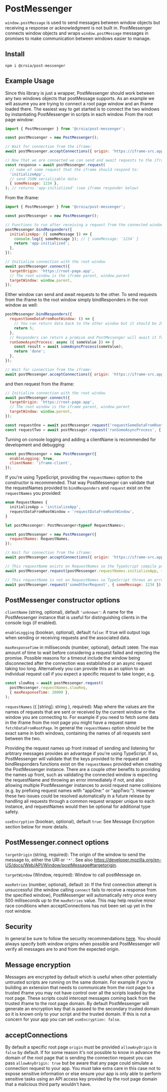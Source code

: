 # PostMessenger

`window.postMessage` is used to send messages between window objects but receiving a response or acknowledgment is not built in. PostMessenger connects window objects and wraps `window.postMessage` messages in promises to make communication between windows easier to manage.

## Install

```
npm i @croia/post-messenger
```

## Example Usage

Since this library is just a wrapper, PostMessenger should work between any two windows objects that postMessage supports. As an example we will assume you are trying to connect a root page window and an iframe loaded there. The easiest way to get started is to connect the two windows by instantiating PostMessenger in scripts in each window. From the root page window:

```javascript
import { PostMessenger } from '@croia/post-messenger';

const postMessenger = new PostMessenger();

// Wait for connection from the iframe:
await postMessenger.acceptConnections({ origin: 'https://iframe-src.app' });

// Now that we are connected we can send and await requests to the iframe
const response = await postMessenger.request(
  // name of some request that the iframe should respond to:
  'initializeApp',
  // send JSON serializable data:
  { someMessage: 1234 },
); // returns 'app-initialized' (see iframe responder below)
```

From the iframe:

```javascript
import { PostMessenger } from '@croia/post-messenger';

const postMessenger = new PostMessenger();

// Functions to run after receiving a request from the connected window with a matching requestName
postMessenger.bindResponders({
  initializeApp: ({ someMessage }) => {
    console.log({ someMessage }); // { someMessage: '1234' }
    return 'app-initialized';
  },
});

// Initialize connection with the root window
await postMessenger.connect({
  targetOrigin: 'https://root-page.app',
  // The root window is the iframe parent, window.parent
  targetWindow: window.parent,
});
```

Either window can send and await requests to the other. To send requests from the iframe to the root window simply bindResponders in the root window as well:

```javascript
postMessenger.bindResponders({
  requestSomeDataFromRootWindow: () => {
    // You can return data back to the other window but it should be JSON serializable
    return 5;
  },
  // Responders can return a promise and PostMessenger will await it for you and return any errors to the other window
  runSomeAsyncProcess: async ({ someValue }) => {
    const result = await someAsyncProcess(someValue);
    return 'done';
  },
});

// Wait for connection from the iframe:
await postMessenger.acceptConnections({ origin: 'https://iframe-src.app' });
```

and then request from the iframe:

```javascript
// Initialize connection with the root window
await postMessenger.connect({
  targetOrigin: 'https://root-page.app',
  // The root window is the iframe parent, window.parent
  targetWindow: window.parent,
});

const requestOne = await postMessenger.request('requestSomeDataFromRootWindow'); // 5
const requestTwo = await postMessager.request('runSomeAsyncProcess', { someValue }) // 'done'
```

Turning on console logging and adding a clientName is recommended for development and debugging:

```javascript
const postMessenger = new PostMessenger({
  enableLogging: true,
  clientName: 'iframe-client',
});
```

If you're using TypeScript, providing the `requestNames` option to the constructor is recommended. That way PostMessenger can validate that the requestNames provided to `bindResponders` and `request` exist on the `requestNames` you provided:

```javascript
enum RequestNames {
  initializeApp = 'initializeApp',
  requestDataFromRootWindow = 'requestDataFromRootWindow',
}

let postMessenger: PostMessenger<typeof RequestNames>;

const postMessenger = new PostMessenger({
  requestNames: RequestNames,
});

// Wait for connection from the iframe:
await postMessenger.acceptConnections({ origin: 'https://iframe-src.app' });

// This requestName exists on RequestNames so the TypeScript compile passes:
await postMessenger.request(postMessenger.requestNames.initializeApp, { someMessage: 1234 });

// This requestName is not on RequestNames so TypeScript throws an error:
await postMessenger.request('someOtherRequest', { someMessage: 1234 });
```

## PostMessenger constructor options
`clientName` (string, optional), default `'unknown'`: A name for the PostMessenger instance that is useful for distinguishing clients in the console logs (if enabled).

`enableLogging` (boolean, optional), default `false`: If true will output logs when sending or receiving requests and the associated data.

`maxResponseTime` in milliseconds (number, optional), default `10000`: The max amount of time to wait before considering a request failed and rejecting the promise. Possible reasons for a timeout include the window being disconnected after the connection was established or an async request taking too long. Alternatively you can provide this as an option to an individual request call if you expect a specific request to take longer, e.g.

```javascript
const slowReq = await postMessenger.request(
  postMessenger.requestNames.slowReq,
  { maxResponseTime: 20000 },
);
```

`requestNames` ({ [string]: string }, required): Map where the values are the names of requests that are sent or received by the current window or the window you are connecting to. For example if you need to fetch some data in the iframe from the root page you might have a request name `fetchDataFromRootPage`. In general the `requestNames` option should be the exact same in both windows, containing the names of all requests sent between the two.

Providing the request names up front instead of sending and listening for arbtrary messages provides an advantage if you're using TypeScript. If so, PostMessenger will validate that the keys provided to the request and bindResponders functions exist on the `requestNames` provided when creating the PostMessenger instance. There are a couple other benefits to providing the names up front, such as validating the connected window is expecting the requestName and throwing an error immediately if not, and also allowing multiple PostMessenger instances to avoid request name collisions (e.g. by prefixing request names with "appOne:" or "appTwo:"). However these two issues could be resolved automatically in a future release by handling all requests through a common request wrapper unique to each instance, and requestNames would then be optional for additional type safety.

`useEncryption` (boolean, optional), default `true`: See Message Encryption section below for more details.

## PostMessenger.connect options

`targetOrigin` (string, required): The origin of the window to send the message to, either the URI or `'*'`. See also https://developer.mozilla.org/en-US/docs/Web/API/Window/postMessage#targetorigin.

`targetWindow` (Window, required): Window to call postMessage on.

`maxRetries` (number, optional), default `10`: If the first connection attempt is unsuccessful (the window calling `connect` fails to receive a response from the specified window), PostMessenger will automatically retry once every 500 milliseconds up to the `maxRetries` value. This may help resolve minor race conditions when acceptConnections has not been set up yet in the root window.

## Security

In general be sure to follow the security recommendations [here](https://developer.mozilla.org/en-US/docs/Web/API/Window/postMessage#security_concerns). You should always specify both window origins when possible and PostMessenger will verify all messages are to and from the expected origin.
 
## Message encryption
Messages are encrypted by default which is useful when other potentially untrusted scripts are running on the same domain. For example if you're building an extension that needs to communicate from the root page to a trusted iframe you may not have control over all the scripts loaded by the root page. These scripts could intercept messages coming back from the trusted iframe to the root page domain. By default PostMessenger will generate an encryption key that is passed to the secondary trusted domain so it is known only to your script and the trusted domain. If this is not a concern for your app you can set `useEncryption: false`.

## acceptConnections

By default a specific root page `origin` must be provided `allowAnyOrigin` is `false` by default. If for some reason it's not possible to know in advance the domain of the root page that is sending the connection request you can pass `allowAnyOrigin: true` but be aware that any page could simulate a connection request to your app. You must take extra care in this case not to expose sensitive information or else ensure your app is only able to perform sensitive tasks using an API access key provided by the root page domain that a malicious third party wouldn't have.
